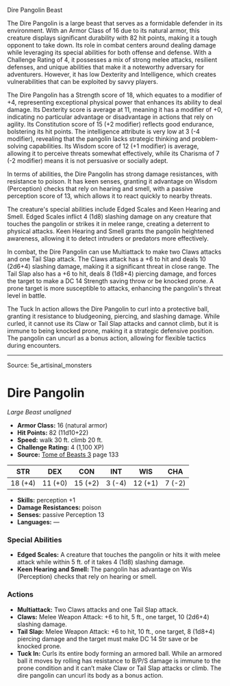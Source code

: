 <MonsterName/>Dire Pangolin</MonsterName>
<CreatureType/>Beast</CreatureType>

<summary>The Dire Pangolin is a large beast that serves as a formidable defender in its environment. With an Armor Class of 16 due to its natural armor, this creature displays significant durability with 82 hit points, making it a tough opponent to take down. Its role in combat centers around dealing damage while leveraging its special abilities for both offense and defense. With a Challenge Rating of 4, it possesses a mix of strong melee attacks, resilient defenses, and unique abilities that make it a noteworthy adversary for adventurers. However, it has low Dexterity and Intelligence, which creates vulnerabilities that can be exploited by savvy players.</summary>

<detail>

The Dire Pangolin has a Strength score of 18, which equates to a modifier of +4, representing exceptional physical power that enhances its ability to deal damage. Its Dexterity score is average at 11, meaning it has a modifier of +0, indicating no particular advantage or disadvantage in actions that rely on agility. Its Constitution score of 15 (+2 modifier) reflects good endurance, bolstering its hit points. The intelligence attribute is very low at 3 (-4 modifier), revealing that the pangolin lacks strategic thinking and problem-solving capabilities. Its Wisdom score of 12 (+1 modifier) is average, allowing it to perceive threats somewhat effectively, while its Charisma of 7 (-2 modifier) means it is not persuasive or socially adept.

In terms of abilities, the Dire Pangolin has strong damage resistances, with resistance to poison. It has keen senses, granting it advantage on Wisdom (Perception) checks that rely on hearing and smell, with a passive perception score of 13, which allows it to react quickly to nearby threats.

The creature's special abilities include Edged Scales and Keen Hearing and Smell. Edged Scales inflict 4 (1d8) slashing damage on any creature that touches the pangolin or strikes it in melee range, creating a deterrent to physical attacks. Keen Hearing and Smell grants the pangolin heightened awareness, allowing it to detect intruders or predators more effectively.

In combat, the Dire Pangolin can use Multiattack to make two Claws attacks and one Tail Slap attack. The Claws attack has a +6 to hit and deals 10 (2d6+4) slashing damage, making it a significant threat in close range. The Tail Slap also has a +6 to hit, deals 8 (1d8+4) piercing damage, and forces the target to make a DC 14 Strength saving throw or be knocked prone. A prone target is more susceptible to attacks, enhancing the pangolin's threat level in battle.

The Tuck In action allows the Dire Pangolin to curl into a protective ball, granting it resistance to bludgeoning, piercing, and slashing damage. While curled, it cannot use its Claw or Tail Slap attacks and cannot climb, but it is immune to being knocked prone, making it a strategic defensive position. The pangolin can uncurl as a bonus action, allowing for flexible tactics during encounters.</detail>



---

Source: 5e_artisinal_monsters

# Dire Pangolin

*Large* *Beast* *unaligned*

- **Armor Class:** 16 (natural armor)
- **Hit Points:** 82 (11d10+22)
- **Speed:** walk 30 ft. climb 20 ft.
- **Challenge Rating:** 4 (1,100 XP)
- **Source:** [Tome of Beasts 3](https://koboldpress.com/kpstore/product/tome-of-beasts-3-for-5th-edition/) page 133

| STR | DEX | CON | INT | WIS | CHA |
| --- | --- | --- | --- | --- | --- |
| 18 (+4) | 11 (+0) | 15 (+2) | 3 (-4) | 12 (+1) | 7 (-2) |

- **Skills:** perception +1
- **Damage Resistances:** poison
- **Senses:** passive Perception 13
- **Languages:** —

### Special Abilities

- **Edged Scales:** A creature that touches the pangolin or hits it with melee attack while within 5 ft. of it takes 4 (1d8) slashing damage.
- **Keen Hearing and Smell:** The pangolin has advantage on Wis (Perception) checks that rely on hearing or smell.

### Actions

- **Multiattack:** Two Claws attacks and one Tail Slap attack.
- **Claws:** Melee Weapon Attack: +6 to hit, 5 ft., one target, 10 (2d6+4) slashing damage.
- **Tail Slap:** Melee Weapon Attack: +6 to hit, 10 ft., one target, 8 (1d8+4) piercing damage and the target must make DC 14 Str save or be knocked prone.
- **Tuck In:** Curls its entire body forming an armored ball. While an armored ball it moves by rolling has resistance to B/P/S damage is immune to the prone condition and it can’t make Claw or Tail Slap attacks or climb. The dire pangolin can uncurl its body as a bonus action.




